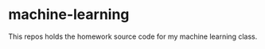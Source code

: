 machine-learning
================

This repos holds the homework source code for my machine learning class. 

